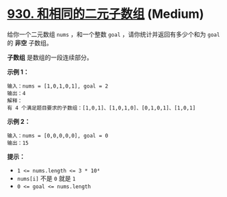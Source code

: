 # [930. 和相同的二元子数组][link] (Medium)

[link]: https://leetcode.cn/problems/binary-subarrays-with-sum/

给你一个二元数组 `nums` ，和一个整数 `goal` ，请你统计并返回有多少个和为 `goal` 的 **非空** 子数组。

**子数组** 是数组的一段连续部分。

**示例 1：**

```
输入：nums = [1,0,1,0,1], goal = 2
输出：4
解释：
有 4 个满足题目要求的子数组：[1,0,1]、[1,0,1,0]、[0,1,0,1]、[1,0,1]
```

**示例 2：**

```
输入：nums = [0,0,0,0,0], goal = 0
输出：15
```

**提示：**

- `1 <= nums.length <= 3 * 10⁴`
- `nums[i]` 不是 `0` 就是 `1`
- `0 <= goal <= nums.length`
